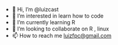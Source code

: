 - 👋 Hi, I’m @luizcast
- 👀 I’m interested in learn how to code
- 🌱 I’m currently learning R
- 💞️ I’m looking to collaborate on R , linux
- 📫 How to reach me luizfpc@gmail.com

<!---
luizcast/luizcast is a ✨ special ✨ repository because its `README.md` (this file) appears on your GitHub profile.
You can click the Preview link to take a look at your changes.
--->

